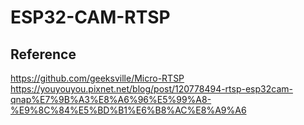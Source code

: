 # ESP32-CAM-RTSP
## 

## Reference
https://github.com/geeksville/Micro-RTSP  
https://youyouyou.pixnet.net/blog/post/120778494-rtsp-esp32cam-qnap%E7%9B%A3%E8%A6%96%E5%99%A8-%E9%8C%84%E5%BD%B1%E6%B8%AC%E8%A9%A6  

